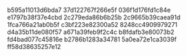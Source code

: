 b595a11013d6bda7
37d122767f266e5f
036f1d176fd1c84e
e1797b38f37e4cbd
2c279eda86b6b25b
2c9665b39caea91d
1fca766a21ab0b5f
c3bf223e82300a52
8248cc4909979271
d4a35b11de080f57
a671a39feb9f2c4c
b8fdafb3e80073b2
fd4bad077c45816e
b2786b1283a34781
5a0ea72e1ca3039f
ff58d38635257e12
